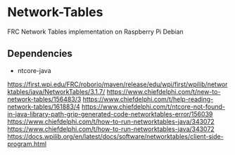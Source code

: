 # Network-Tables
FRC Network Tables implementation on Raspberry Pi Debian

## Dependencies
* ntcore-java 

https://first.wpi.edu/FRC/roborio/maven/release/edu/wpi/first/wpilib/networktables/java/NetworkTables/3.1.7/
https://www.chiefdelphi.com/t/new-to-network-tables/156483/3
https://www.chiefdelphi.com/t/help-reading-network-tables/161883/4
https://www.chiefdelphi.com/t/ntcore-not-found-in-java-library-path-grip-generated-code-networktables-error/156039
https://www.chiefdelphi.com/t/how-to-run-networktables-java/343072
https://www.chiefdelphi.com/t/how-to-run-networktables-java/343072
https://docs.wpilib.org/en/latest/docs/software/networktables/client-side-program.html
